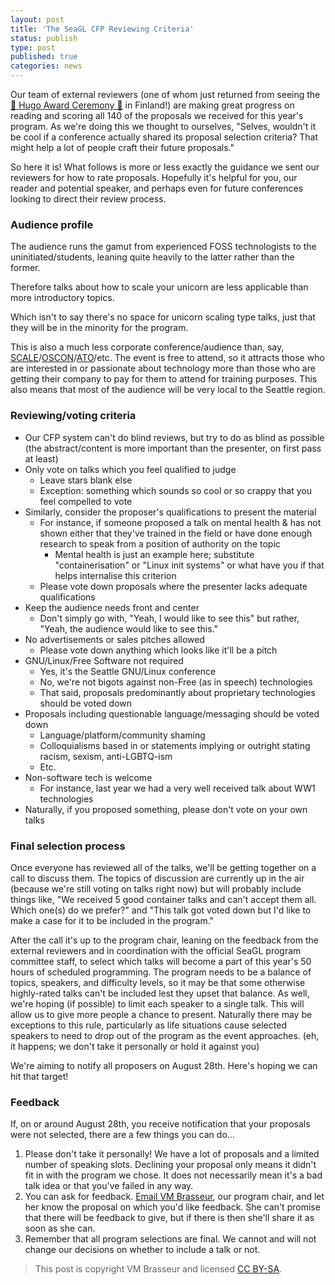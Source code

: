 ```yaml
---
layout: post
title: 'The SeaGL CFP Reviewing Criteria'
status: publish
type: post
published: true
categories: news
---
```


Our team of external reviewers (one of whom just returned from seeing the [🚀 Hugo Award Ceremony 🚀](http://www.thehugoawards.org) in Finland!) are making great progress on reading and scoring all 140 of the proposals we received for this year's program. As we're doing this we thought to ourselves, "Selves, wouldn't it be cool if a conference actually shared its proposal selection criteria? That might help a lot of people craft their future proposals."

So here it is! What follows is more or less exactly the guidance we sent our reviewers for how to rate proposals. Hopefully it's helpful for you, our reader and potential speaker, and perhaps even for future conferences looking to direct their review process.

### Audience profile

The audience runs the gamut from experienced FOSS technologists to the uninitiated/students, leaning quite heavily to the latter rather than the former. 

Therefore talks about how to scale your unicorn are less applicable than more introductory topics. 

Which isn't to say there's no space for unicorn scaling type talks, just that they will be in the minority for the program.

This is also a much less corporate conference/audience than, say, [SCALE](https://www.socallinuxexpo.org)/[OSCON](http://oscon.com)/[ATO](https://www.allthingsopen.org/)/etc. The event is free to attend, so it attracts those who are interested in or passionate about technology more than those who are getting their company to pay for them to attend for training purposes. This also means that most of the audience will be very local to the Seattle region.

### Reviewing/voting criteria

* Our CFP system can't do blind reviews, but try to do as blind as possible (the abstract/content is more important than the presenter, on first pass at least)
* Only vote on talks which you feel qualified to judge
    * Leave stars blank else
    * Exception: something which sounds so cool or so crappy that you feel compelled to vote
* Similarly, consider the proposer's qualifications to present the material
    * For instance, if someone proposed a talk on mental health & has not shown either that they've trained in the field or have done enough research to speak from a position of authority on the topic
        * Mental health is just an example here; substitute "containerisation" or "Linux init systems" or what have you if that helps internalise this criterion
    * Please vote down proposals where the presenter lacks adequate qualifications
* Keep the audience needs front and center
    * Don't simply go with, "Yeah, I would like to see this" but rather, "Yeah, the audience would like to see this."
* No advertisements or sales pitches allowed
    * Please vote down anything which looks like it'll be a pitch
* GNU/Linux/Free Software not required
    * Yes, it's the Seattle GNU/Linux conference
    * No, we're not bigots against non-Free (as in speech) technologies
    * That said, proposals predominantly about proprietary technologies should be voted down
* Proposals including questionable language/messaging should be voted down
    * Language/platform/community shaming
    * Colloquialisms based in or statements implying or outright stating racism, sexism, anti-LGBTQ-ism
    * Etc.
* Non-software tech is welcome
    * For instance, last year we had a very well received talk about WW1 technologies
* Naturally, if you proposed something, please don't vote on your own talks

### Final selection process

Once everyone has reviewed all of the talks, we'll be getting together on a call to discuss them. The topics of discussion are currently up in the air (because we're still voting on talks right now) but will probably include things like, "We received 5 good container talks and can't accept them all. Which one(s) do we prefer?" and "This talk got voted down but I'd like to make a case for it to be included in the program."

After the call it's up to the program chair, leaning on the feedback from the external reviewers and in coordination with the official SeaGL program committee staff, to select which talks will become a part of this year's 50 hours of scheduled programming. The program needs to be a balance of topics, speakers, and difficulty levels, so it may be that some otherwise highly-rated talks can't be included lest they upset that balance. As well, we're hoping (if possible) to limit each speaker to a single talk. This will allow us to give more people a chance to present. Naturally there may be exceptions to this rule, particularly as life situations cause selected speakers to need to drop out of the program as the event approaches. (eh, it happens; we don't take it personally or hold it against you)

We're aiming to notify all proposers on August 28th. Here's hoping we can hit that target!

### Feedback

If, on or around August 28th, you receive notification that your proposals were not selected, there are a few things you can do…

1. Please don't take it personally! We have a lot of proposals and a limited number of speaking slots. Declining your proposal only means it didn't fit in with the program we chose. It does not necessarily mean it's a bad talk idea or that you've failed in any way.
1. You can ask for feedback. [Email VM Brasseur](mailto:vmbrasseur@seagl.org), our program chair, and let her know the proposal on which you'd like feedback. She can't promise that there will be feedback to give, but if there is then she'll share it as soon as she can.
1. Remember that all program selections are final. We cannot and will not change our decisions on whether to include a talk or not.

> This post is copyright VM Brasseur and licensed [CC BY-SA](https://creativecommons.org/licenses/by-sa/4.0/).
